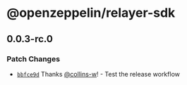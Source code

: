 # @openzeppelin/relayer-sdk

## 0.0.3-rc.0

### Patch Changes

- [`bbfce9d`](https://github.com/OpenZeppelin/openzeppelin-relayer-sdk/commit/bbfce9d24996635608d8e13f7a5944b3edb4cf66) Thanks [@collins-w](https://github.com/collins-w)! - Test the release workflow
